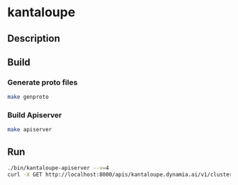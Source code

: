 kantaloupe
==========

## Description


## Build

### Generate proto files

```bash
make genproto

```

### Build Apiserver

```bash
make apiserver

```


## Run

```bash
./bin/kantaloupe-apiserver --v=4
curl -X GET http://localhost:8000/apis/kantaloupe.dynamia.ai/v1/clusters
```
